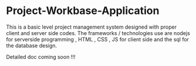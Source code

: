 # Project-Workbase-Application
This is a basic level project management system designed with proper client and server side codes.
The frameworks / technologies use are nodejs for serverside programming , HTML , CSS , JS for client side and the sql for the database design.

Detailed doc coming soon !!!
